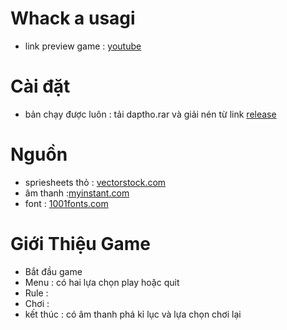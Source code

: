 # Whack a usagi
- link preview game : [youtube]()
# Cài đặt
- bản chạy được luôn : tải daptho.rar và giải nén từ link [release](https://github.com/NTDat05/daptho/releases/tag/release)
# Nguồn 
- spriesheets thỏ : [vectorstock.com](https://www.vectorstock.com/)
- âm thanh :[myinstant.com]( https://www.myinstants.com/)
- font : [1001fonts.com](https://www.1001fonts.com/)
# Giới Thiệu Game

- Bắt đầu game
- Menu : có hai lựa chọn play hoặc quit
- Rule : 
- Chơi : 
- kết thúc : có âm thanh phá kỉ lục và lựa chọn chơi lại
